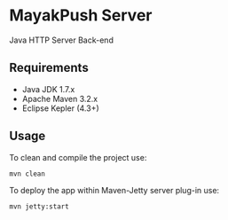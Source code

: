 MayakPush Server
===================

Java HTTP Server Back-end

## Requirements

  * Java JDK 1.7.x
  * Apache Maven 3.2.x
  * Eclipse Kepler (4.3+) 

## Usage
To clean and compile the project use:

    mvn clean

To deploy the app within Maven-Jetty server plug-in use:

    mvn jetty:start
